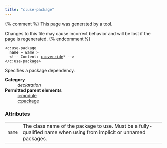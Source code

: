 ```yaml
---
title: "c:use-package"
---
```


{% comment %}
This page was generated by a tool.

Changes to this file may cause incorrect behavior and will be lost if
the page is regenerated.
{% endcomment %}

<div class="language-xml highlighter-rouge"><pre class="highlight element-syntax"><code><span class="nt">&lt;c:use-package</span>
  <b>name</b> = <i>Name</i> &gt;
  &lt;!-- Content: <span><a href="override.html">c:override</a>*</span> --&gt;
<span class="nt">&lt;/c:use-package&gt;</span></code></pre></div>
<p>Specifies a package dependency.</p>
<dl>
   <dt><b>Category</b></dt>
   <dd><i>declaration</i></dd>
   <dt><b>Permitted parent elements</b></dt>
   <dd><a href="module.html">c:module</a></dd>
   <dd><a href="package.html">c:package</a></dd>
</dl>
<h3>Attributes</h3>
<div class="table-responsive">
   <table>
      <tr>
         <td><code>name</code></td>
         <td>The class name of the package to use. Must be a fully-qualified name when using from
            implicit or unnamed packages.
         </td>
      </tr>
   </table>
</div>